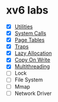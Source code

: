 # xv6 labs

- [x] [Utilities](https://github.com/JahJahWei/os-lab/tree/util)
- [x] [System Calls](https://github.com/JahJahWei/os-lab/tree/syscall)
- [x] [Page Tables](https://github.com/JahJahWei/os-lab/tree/pgtbl)
- [x] [Traps](https://github.com/JahJahWei/os-lab/tree/traps)
- [x] [Lazy Allocation](https://github.com/JahJahWei/os-lab/tree/lazy)
- [x] [Copy On Write](https://github.com/JahJahWei/os-lab/tree/cow)
- [x] [Multithreading](https://github.com/JahJahWei/os-lab/tree/thread)
- [ ] Lock
- [ ] File System
- [ ] Mmap
- [ ] Network Driver
